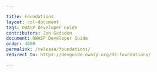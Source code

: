 ```yaml
---

title: Foundations
layout: col-document
tags: OWASP Developer Guide
contributors: Jon Gadsden
document: OWASP Developer Guide
order: 4000
permalink: /release/foundations/
redirect_to: https://devguide.owasp.org/02-foundations/

---
```


